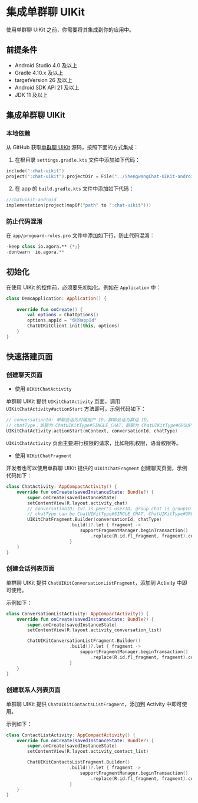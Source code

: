 # 集成单群聊 UIKit

<Toc />

使用单群聊 UIKit 之前，你需要将其集成到你的应用中。

## 前提条件

- Android Studio 4.0 及以上
- Gradle 4.10.x 及以上
- targetVersion 26 及以上
- Android SDK API 21 及以上
- JDK 11 及以上

## 集成单群聊 UIKit

### 本地依赖
从 GitHub 获取[单群聊 UIKit](https://github.com/Shengwang-Community/ShengwangChat-UIKit-android) 源码，按照下面的方式集成：

1. 在根目录 `settings.gradle.kts` 文件中添加如下代码：

```kotlin
include(":chat-uikit")
project(":chat-uikit").projectDir = File("../ShengwangChat-UIKit-android/ease-im-kit")
```

2. 在 app 的 `build.gradle.kts` 文件中添加如下代码：

```kotlin
//chatuikit-android
implementation(project(mapOf("path" to ":chat-uikit")))
```

### 防止代码混淆

在 `app/proguard-rules.pro` 文件中添加如下行，防止代码混淆：

```kotlin
-keep class io.agora.** {*;}
-dontwarn  io.agora.**
```

## 初始化

在使用 UIKit 的控件前，必须要先初始化。例如在 `Application` 中：

```kotlin
class DemoApplication: Application() {
    
    override fun onCreate() {
        val options = ChatOptions()
        options.appId = "你的appId"
        ChatUIKitClient.init(this, options)
    }
}
```

## 快速搭建页面

### 创建聊天页面

- 使用 `UIKitChatActivity`

单群聊 UIKit 提供 `UIKitChatActivity` 页面，调用 `UIKitChatActivity#actionStart` 方法即可，示例代码如下：

```kotlin
// conversationId: 单聊会话为对端用户 ID，群聊会话为群组 ID。
// chatType：单聊为 ChatUIKitType#SINGLE_CHAT，群聊为 ChatUIKitType#GROUP_CHAT。
UIKitChatActivity.actionStart(mContext, conversationId, chatType)
```
`UIKitChatActivity` 页面主要进行权限的请求，比如相机权限，语音权限等。

- 使用 `UIKitChatFragment`

开发者也可以使用单群聊 UIKit 提供的 `UIKitChatFragment` 创建聊天页面，示例代码如下：

```kotlin
class ChatActivity: AppCompactActivity() {
    override fun onCreate(savedInstanceState: Bundle?) {
        super.onCreate(savedInstanceState)
        setContentView(R.layout.activity_chat)
        // conversationID: 1v1 is peer's userID, group chat is groupID
        // chatType can be ChatUIKitType#SINGLE_CHAT, ChatUIKitType#GROUP_CHAT
        UIKitChatFragment.Builder(conversationId, chatType)
                        .build()?.let { fragment ->
                            supportFragmentManager.beginTransaction()
                                .replace(R.id.fl_fragment, fragment).commit()
                        }
    }
}
```

### 创建会话列表页面

单群聊 UIKit 提供 `ChatUIKitConversationListFragment`，添加到 Activity 中即可使用。

示例如下：

```kotlin
class ConversationListActivity: AppCompactActivity() {
    override fun onCreate(savedInstanceState: Bundle?) {
        super.onCreate(savedInstanceState)
        setContentView(R.layout.activity_conversation_list)

        ChatUIKitConversationListFragment.Builder()
                        .build()?.let { fragment ->
                            supportFragmentManager.beginTransaction()
                                .replace(R.id.fl_fragment, fragment).commit()
                        }
    }
}
```

### 创建联系人列表页面

单群聊 UIKit 提供 `ChatUIKitContactsListFragment`，添加到 Activity 中即可使用。

示例如下：

```kotlin
class ContactListActivity: AppCompactActivity() {
    override fun onCreate(savedInstanceState: Bundle?) {
        super.onCreate(savedInstanceState)
        setContentView(R.layout.activity_contact_list)

        ChatUIKitContactsListFragment.Builder()
                        .build()?.let { fragment ->
                            supportFragmentManager.beginTransaction()
                                .replace(R.id.fl_fragment, fragment).commit()
                        }
    }
}
```

